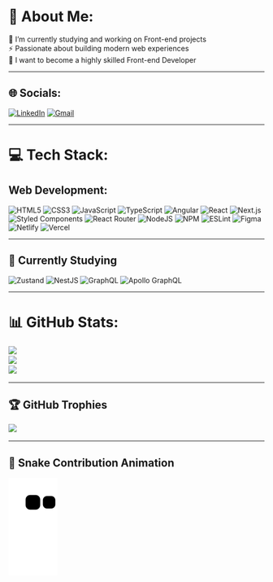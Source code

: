 # 💫 About Me:
🔭 I’m currently studying and working on Front-end projects  
⚡ Passionate about building modern web experiences  
🎯 I want to become a highly skilled Front-end Developer  

---

## 🌐 Socials:
[![LinkedIn](https://img.shields.io/badge/LinkedIn-%230077B5.svg?logo=linkedin&logoColor=white)](https://linkedin.com/in/luis-dandolini-duarte)
[![Gmail](https://img.shields.io/badge/Gmail-D14836?style=flat&logo=gmail&logoColor=white)](mailto:luisfernandodandoliniduarte@gmail.com)

---

# 💻 Tech Stack:

## Web Development:
![HTML5](https://img.shields.io/badge/html5-%23E34F26.svg?style=flat&logo=html5&logoColor=white)
![CSS3](https://img.shields.io/badge/css3-%231572B6.svg?style=flat&logo=css3&logoColor=white)
![JavaScript](https://img.shields.io/badge/javascript-%23323330.svg?style=flat&logo=javascript&logoColor=%23F7DF1E)
![TypeScript](https://img.shields.io/badge/typescript-%23007ACC.svg?style=flat&logo=typescript&logoColor=white)
![Angular](https://img.shields.io/badge/angular-%23DD0031.svg?style=flat&logo=angular&logoColor=white)
![React](https://img.shields.io/badge/react-%2320232a.svg?style=flat&logo=react&logoColor=%2361DAFB)
![Next.js](https://img.shields.io/badge/Next-black?style=flat&logo=next.js&logoColor=white)
![Styled Components](https://img.shields.io/badge/styled--components-DB7093?style=flat&logo=styled-components&logoColor=white)
![React Router](https://img.shields.io/badge/React_Router-CA4245?style=flat&logo=react-router&logoColor=white)
![NodeJS](https://img.shields.io/badge/node.js-6DA55F?style=flat&logo=node.js&logoColor=white)
![NPM](https://img.shields.io/badge/NPM-%23000000.svg?style=flat&logo=npm&logoColor=white)
![ESLint](https://img.shields.io/badge/ESLint-4B3263?style=flat&logo=eslint&logoColor=white)
![Figma](https://img.shields.io/badge/figma-%23F24E1E.svg?style=flat&logo=figma&logoColor=white)
![Netlify](https://img.shields.io/badge/netlify-%23000000.svg?style=flat&logo=netlify&logoColor=#00C7B7)
![Vercel](https://img.shields.io/badge/vercel-%23000000.svg?style=flat&logo=vercel&logoColor=white)

---

## 🧠 Currently Studying

![Zustand](https://img.shields.io/badge/Zustand-000000.svg?style=flat&logo=Zustand&logoColor=white)
![NestJS](https://img.shields.io/badge/nestjs-%23E0234E.svg?style=flat&logo=nestjs&logoColor=white)
![GraphQL](https://img.shields.io/badge/-GraphQL-E10098?style=flat&logo=graphql&logoColor=white)
![Apollo GraphQL](https://img.shields.io/badge/-ApolloGraphQL-311C87?style=flat&logo=apollo-graphql)

---

# 📊 GitHub Stats:

![](https://github-readme-stats.vercel.app/api?username=luisdandolini&theme=dracula&hide_border=false&include_all_commits=true&count_private=true)<br/>
![](https://github-readme-streak-stats.herokuapp.com/?user=luisdandolini&theme=dracula&hide_border=false)<br/>
![](https://github-readme-stats.vercel.app/api/top-langs/?username=luisdandolini&theme=dracula&hide_border=false&include_all_commits=true&count_private=true&layout=compact)

---

## 🏆 GitHub Trophies

![](https://github-profile-trophy.vercel.app/?username=luisdandolini&theme=dracula&no-frame=false&no-bg=false&margin-w=4)

---

## 🐍 Snake Contribution Animation

![Snake animation](https://github.com/luisdandolini/luisdandolini/blob/output/github-contribution-grid-snake.svg)
